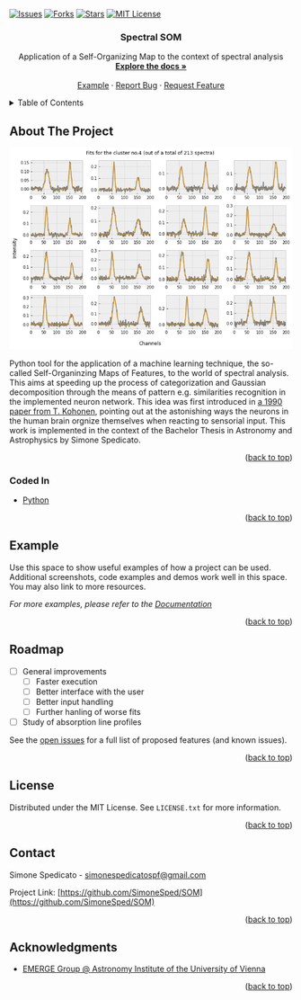 <!-- PROJECT SHIELDS -->
<!--
*** I'm using markdown "reference style" links for readability.
*** Reference links are enclosed in brackets [ ] instead of parentheses ( ).
*** See the bottom of this document for the declaration of the reference variables
*** for contributors-url, forks-url, etc. This is an optional, concise syntax you may use.
*** https://www.markdownguide.org/basic-syntax/#reference-style-links
-->

[![Issues][issues-shield]][issues-url]
[![Forks][forks-shield]][forks-url]
[![Stars][stars-shield]][stars-url]
[![MIT License][license-shield]][license-url]

<div align="center">

<h3 align="center">Spectral SOM</h3>

  <p align="center">
    Application of a Self-Organizing Map to the context of spectral analysis
    <br />
    <a href="https://github.com/github_username/repo_name"><strong>Explore the docs »</strong></a>
    <br />
    <br />
    <a href="https://github.com/github_username/repo_name">Example</a>
    ·
    <a href="https://github.com/SimoneSped/SOM/issues">Report Bug</a>
    ·
    <a href="https://github.com/SimoneSped/SOM/issues">Request Feature</a>
  </p>
</div>
<!-- TABLE OF CONTENTS -->
<details>
  <summary>Table of Contents</summary>
  <ol>
    <li>
      <a href="#about-the-project">About The Project</a>
      <ul>
        <li><a href="#built-with">Built With</a></li>
      </ul>
    </li>
    <!--<li>
      <a href="#getting-started">Getting Started</a>
      <ul>
        <li><a href="#prerequisites">Prerequisites</a></li>
        <li><a href="#installation">Installation</a></li>
      </ul>
    </li>-->
    <li><a href="#usage">Example</a></li>
    <li><a href="#roadmap">Roadmap</a></li>
    <!--<li><a href="#contributing">Contributing</a></li>-->
    <li><a href="#license">License</a></li>
    <li><a href="#contact">Contact</a></li>
    <li><a href="#acknowledgments">Acknowledgments</a></li>
  </ol>
</details>

<!-- ABOUT THE PROJECT -->

## About The Project

<div align="center">
  <a href="https://github.com/SimoneSped/SOM/">
    <img src="figures/fits.png" alt="Logo">
  </a>
</div>

Python tool for the application of a machine learning technique, the so-called Self-Organinzing Maps of Features, to the world of spectral analysis. This aims at speeding up the process of categorization and Gaussian decomposition through the means of pattern e.g. similarities recognition in the implemented neuron network. This idea was first introduced in <a href=https://ieeexplore.ieee.org/abstract/document/58325> a 1990 paper from T. Kohonen</a>, pointing out at the astonishing ways the neurons in the human brain orgnize themselves when reacting to sensorial input. This work is implemented in the context of the Bachelor Thesis in Astronomy and Astrophysics by Simone Spedicato.

<p align="right">(<a href="#top">back to top</a>)</p>

### Coded In

* [Python](https://www.python.org/)

<p align="right">(<a href="#top">back to top</a>)</p>


<!--## Getting Started

This is an example of how you may give instructions on setting up your project locally.
To get a local copy up and running follow these simple example steps.

### Prerequisites

This is an example of how to list things you need to use the software and how to install them.
* npm
  ```sh
  npm install npm@latest -g
  
  ### Installation

1. Get a free API Key at [https://example.com](https://example.com)
2. Clone the repo
   ```sh
   git clone https://github.com/github_username/repo_name.git
   ```
3. Install NPM packages
   ```sh
   npm install
   ```
4. Enter your API in `config.js`
   ```js
   const API_KEY = 'ENTER YOUR API';
   ```

<p align="right">(<a href="#top">back to top</a>)</p>-->

<!-- USAGE EXAMPLES -->

## Example

Use this space to show useful examples of how a project can be used. Additional screenshots, code examples and demos work well in this space. You may also link to more resources.

_For more examples, please refer to the [Documentation](https://example.com)_

<p align="right">(<a href="#top">back to top</a>)</p>

<!-- ROADMAP -->

## Roadmap

- [ ] General improvements  
    - [ ] Faster execution
    - [ ] Better interface with the user
    - [ ] Better input handling
    - [ ] Further hanling of worse fits
- [ ] Study of absorption line profiles

See the [open issues](https://github.com/github_username/repo_name/issues) for a full list of proposed features (and known issues).

<p align="right">(<a href="#top">back to top</a>)</p>


<!-- CONTRIBUTING 

## Contributing

Contributions are what make the open source community such an amazing place to learn, inspire, and create. Any contributions you make are **greatly appreciated**.

If you have a suggestion that would make this better, please fork the repo and create a pull request. You can also simply open an issue with the tag "enhancement".
Don't forget to give the project a star! Thanks again!

1. Fork the Project
2. Create your Feature Branch (`git checkout -b feature/AmazingFeature`)
3. Commit your Changes (`git commit -m 'Add some AmazingFeature'`)
4. Push to the Branch (`git push origin feature/AmazingFeature`)
5. Open a Pull Request

<p align="right">(<a href="#top">back to top</a>)</p>-->



<!-- LICENSE -->

## License

Distributed under the MIT License. See `LICENSE.txt` for more information.

<p align="right">(<a href="#top">back to top</a>)</p>



<!-- CONTACT -->

## Contact

Simone Spedicato - simonespedicatospf@gmail.com

Project Link: [https://github.com/SimoneSped/SOM](https://github.com/SimoneSped/SOM)

<p align="right">(<a href="#top">back to top</a>)</p>



<!-- ACKNOWLEDGMENTS -->

## Acknowledgments

* [EMERGE Group @ Astronomy Institute of the University of Vienna]()

<p align="right">(<a href="#top">back to top</a>)</p>

[forks-shield]: https://img.shields.io/github/forks/SimoneSped/SOM
[forks-url]: https://github.com/github_username/repo_name/network/members
[issues-shield]: https://img.shields.io/github/issues/SimoneSped/SOM
[issues-url]: https://github.com/SimoneSped/SOM/issues
[stars-shield]: https://img.shields.io/github/stars/SimoneSped/SOM
[stars-url]: https://github.com/github_username/repo_name/stargazers
[license-shield]: https://img.shields.io/github/license/SimoneSped/SOM
[license-url]: https://github.com/github_username/repo_name/blob/master/LICENSE.txt
[fits-screenshot]: figures/fits.png
